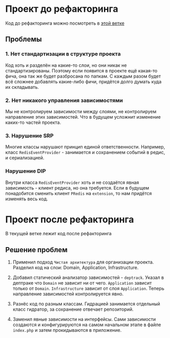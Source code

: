 # Проект до рефакторинга

Код до рефакторинга можно посмотреть в [этой ветке](https://github.com/otusteamedu/PHP_2023/tree/ATashmatov/hw12)

## Проблемы

### 1. Нет стандартизации в структуре проекта

Код хоть и разделён на какие-то слои, но они никак не стандартизированы.
Поэтому если появится в проекте ещё какая-то фича, она так же будет разбросана по папкам.
С каждым разом будет всё сложнее добавлять какие-либо фичи, придётся долго думать куда их складывать.

### 2. Нет никакого управления зависимостями

Мы не контролируем зависимости между слоями, не контролируем направление этих зависимостей.
Что в будущем усложнит изменение каких-то частей проекта.

### 3. Нарушение SRP

Многие классы нарушают принцип единой ответственности.
Например, класс `RedisEventProvider` - занимается и сохранением событий в редис, и сериализацией.

### Нарушение DIP
Внутри класса `RedisEventProvider` хоть и не создаётся явная зависимость - клиент редиса, но она требуется.
Если в будущем понадобится сменить клиент `PRedis` на `extension`, то нам придётся изменять весь код.

# Проект после рефакторинга

В текущей ветке лежит код после рефакторинга

## Решение проблем

1. Применил подход `Чистая архитектура` для организации проекта.
Разделил код на слои: Domain, Application, Infrastructure.

2. Добавил статический анализатор зависимостей - `deptrack`.
Указал в дептраке что `Domain` не зависит ни от чего.
`Application` зависит только от `Domain`. `Infrastructure` зависит от слоя `Application`.
Теперь направление зависимостей контролируется явно.

3. Разнёс код по разным классам. Гидрацией занимается отдельный класс гидратор, за сохранение отвечает репозиторий.

4. Заменил явные зависимости на интерфейсы.
Сами зависимости создаются и конфигурируются на самом начальном этапе в файле `index.php`
и затем прокидываются в приложение.
